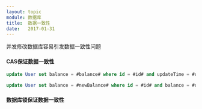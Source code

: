 ```yaml
---
layout: topic
module: 数据库
title:  数据一致性
date:   2017-01-31
---
```


并发修改数据库容易引发数据一致性问题

#### CAS保证数据一致性

```sql
update User set balance = #balance# where id = #id# and updateTime = #updateTime# limit 1
```

```sql
update User set balance = #newBalance# where id = #id# and balance = #oldBalance# limit 1
```

#### 数据库锁保证数据一致性
